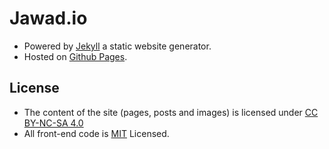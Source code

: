 # Jawad.io
* Powered by [Jekyll](http://jekyllrb.com/) a static website generator.
* Hosted on [Github Pages](https://pages.github.com/).

## License
* The content of the site (pages, posts and images) is licensed under [CC BY-NC-SA 4.0](http://creativecommons.org/licenses/by-nc-sa/4.0/)
* All front-end code is [MIT](https://github.com/jawadnassar/jawad.ca/blob/gh-pages/LICENSE) Licensed.

